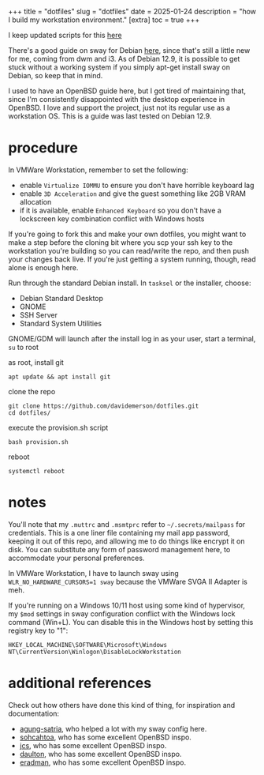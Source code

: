 +++
title = "dotfiles"
slug = "dotfiles"
date = 2025-01-24
description = "how I build my workstation environment."
[extra]
  toc = true
+++

I keep updated scripts for this [here](https://github.com/davidemerson/dotfiles.git)

There's a good guide on sway for Debian [here](https://wiki.debian.org/sway), since that's still a little new for me, coming from dwm and i3. As of Debian 12.9, it is possible to get stuck without a working system if you simply apt-get install sway on Debian, so keep that in mind.

I used to have an OpenBSD guide here, but I got tired of maintaining that, since I'm consistently disappointed with the desktop experience in OpenBSD. I love and support the project, just not its regular use as a workstation OS. This is a guide was last tested on Debian 12.9.

# procedure

In VMWare Workstation, remember to set the following:
* enable `Virtualize IOMMU` to ensure you don't have horrible keyboard lag
* enable `3D Acceleration` and give the guest something like 2GB VRAM allocation
* if it is available, enable `Enhanced Keyboard` so you don't have a lockscreen key combination conflict with Windows hosts

If you're going to fork this and make your own dotfiles, you might want to make a step before the cloning bit where you scp your ssh key to the workstation you're building so you can read/write the repo, and then push your changes back live. If you're just getting a system running, though, read alone is enough here.

Run through the standard Debian install. In `tasksel` or the installer, choose:

* Debian Standard Desktop
* GNOME
* SSH Server
* Standard System Utilities

GNOME/GDM will launch after the install log in as your user, start a terminal, `su` to root

as root, install git
```
apt update && apt install git
```

clone the repo
```
git clone https://github.com/davidemerson/dotfiles.git
cd dotfiles/
```

execute the provision.sh script
```
bash provision.sh
```

reboot
```
systemctl reboot
```

# notes
You'll note that my `.muttrc` and `.msmtprc` refer to `~/.secrets/mailpass` for credentials. This is a one liner file containing my mail app password, keeping it out of this repo, and allowing me to do things like encrypt it on disk. You can substitute any form of password management here, to accommodate your personal preferences.

In VMWare Workstation, I have to launch sway using `WLR_NO_HARDWARE_CURSORS=1 sway` because the VMWare SVGA II Adapter is meh.

If you're running on a Windows 10/11 host using some kind of hypervisor, my `$mod` settings in sway configuration conflict with the Windows lock command (Win+L). You can disable this in the Windows host by setting this registry key to "1":
```
HKEY_LOCAL_MACHINE\SOFTWARE\Microsoft\Windows NT\CurrentVersion\Winlogon\DisableLockWorkstation
```

# additional references
Check out how others have done this kind of thing, for inspiration and documentation:
* [agung-satria](https://github.com/agung-satria/debian-sway/), who helped a lot with my sway config here.
* [sohcahtoa](https://sohcahtoa.org.uk/openbsd.html), who has some excellent OpenBSD inspo.
* [jcs](https://jcs.org/2021/07/19/desktop), who has some excellent OpenBSD inspo.
* [daulton](https://daulton.ca/2018/08/openbsd-workstation/), who has some excellent OpenBSD inspo.
* [eradman](http://eradman.com/posts/openbsd-workstation.html), who has some excellent OpenBSD inspo.